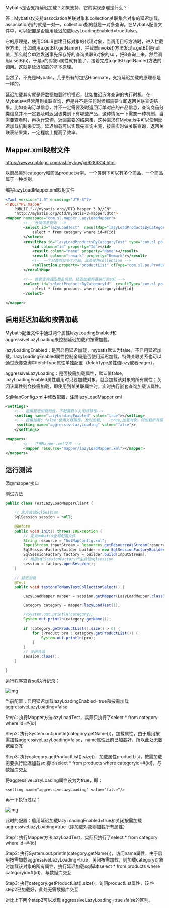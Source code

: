 Mybatis是否支持延迟加载？如果支持，它的实现原理是什么？

答：Mybatis仅支持association关联对象和collection关联集合对象的延迟加载，association指的就是一对一，collection指的就是一对多查询。在Mybatis配置文件中，可以配置是否启用延迟加载lazyLoadingEnabled=true|false。

它的原理是，使用CGLIB创建目标对象的代理对象，当调用目标方法时，进入拦截器方法，比如调用a.getB().getName()，拦截器invoke()方法发现a.getB()是null值，那么就会单独发送事先保存好的查询关联B对象的sql，把B查询上来，然后调用a.setB(b)，于是a的对象b属性就有值了，接着完成a.getB().getName()方法的调用。这就是延迟加载的基本原理。

当然了，不光是Mybatis，几乎所有的包括Hibernate，支持延迟加载的原理都是一样的。





延迟加载其实就是将数据加载时机推迟，比如推迟嵌套查询的执行时机。在Mybatis中经常用到关联查询，但是并不是任何时候都需要立即返回关联查询结果。比如查询订单信息，并不一定需要及时返回订单对应的产品信息，查询商品分类信息并不一定要及时返回该类别下有哪些产品，这种情况一下需要一种机制，当需要查看时，再执行查询，返回需要的结果集，这种需求在Mybatis中可以使用延迟加载机制来实现。延迟加载可以实现先查询主表，按需实时做关联查询，返回关联表结果集，一定程度上提高了效率。

## Mapper.xml映射文件

https://www.cnblogs.com/ashleyboy/p/9286814.html

以商品类别category和商品product为例，一个类别下可以有多个商品，一个商品属于一种类别。

编写lazyLoadMapper.xml映射文件

```xml
<?xml version="1.0" encoding="UTF-8"?>
<!DOCTYPE mapper 
    PUBLIC "-//mybatis.org//DTD Mapper 3.0//EN" 
    "http://mybatis.org/dtd/mybatis-3-mapper.dtd">
<mapper namespace="com.sl.mapper.LazyLoadMapper">
        <!-- 分类信息查询 -->
        <select id="lazyLoadTest"  resultMap="lazyLoadProductsByCategoryTest">
            select * from category where id=#{id}
        </select>
        <resultMap id="lazyLoadProductsByCategoryTest" type="com.sl.po.Category">
            <id column="id" property="Id"></id>
            <result column="name" property="Name"></result>
            <result column="remark" property="Remark"></result>
            <!-- 一个分类对应多个产品，此处使用collection -->
            <collection property="productList" ofType="com.sl.po.Product"  column="id" select="selectProductsByCategoryId"></collection>
        </resultMap>
        
        <!-- 嵌套查询返回商品信息，延迟加载将要执行的sql -->
        <select id="selectProductsByCategoryId"  resultType="com.sl.po.Product">
            select * from products where categoryid=#{id} 
        </select>
        
</mapper>
```

## 启用延迟加载和按需加载

Mybatis配置文件中通过两个属性lazyLoadingEnabled和aggressiveLazyLoading来控制延迟加载和按需加载。

lazyLoadingEnabled：是否启用延迟加载，mybatis默认为false，不启用延迟加载。lazyLoadingEnabled属性控制全局是否使用延迟加载，特殊关联关系也可以通过嵌套查询中fetchType属性单独配置（fetchType属性值lazy或者eager）。

aggressiveLazyLoading：是否按需加载属性，默认值false，lazyLoadingEnabled属性启用时只要加载对象，就会加载该对象的所有属性；关闭该属性则会按需加载，即使用到某关联属性时，实时执行嵌套查询加载该属性。

SqlMapConfig.xml中修改配置，注册lazyLoadMapper.xml

```xml
<settings>
    <!-- 启用延迟加载特性，不配置默认关闭该特性-->
    <setting name="lazyLoadingEnabled" value="true"></setting>
    <!-- 按需加载: false:使用关联属性，及时加载;    true,加载对象，则加载所有属性， -->
     <setting name="aggressiveLazyLoading" value="false"/>
    </settings>

<mappers>
        <!-- 注册Mapper.xml文件 -->
        <mapper resource="mapper/lazyLoadMapper.xml"></mapper>        
</mappers>
```

## 运行测试

添加mapper接口



测试方法

```java
public class TestLazyLoadMapperClient {

    // 定义会话SqlSession
    SqlSession session = null;

    @Before
    public void init() throws IOException {
        // 定义mabatis全局配置文件
        String resource = "SqlMapConfig.xml";
        InputStream inputStream = Resources.getResourceAsStream(resource);
        SqlSessionFactoryBuilder builder = new SqlSessionFactoryBuilder();
        SqlSessionFactory factory = builder.build(inputStream);
        // 根据sqlSessionFactory产生会话sqlsession
        session = factory.openSession();
    }

    // 延迟加载
    @Test
    public void testoneToManyTestCollectionSelect() {

        LazyLoadMapper mapper = session.getMapper(LazyLoadMapper.class);

        Category category = mapper.lazyLoadTest(1);

        //System.out.println(category);
        System.out.println(category.getName());

        if (category.getProductList().size() > 0) {
            for (Product pro : category.getProductList()) {
                System.out.println(pro);
            }
        }
        // 关闭会话
        session.close();
    }

}
```

运行程序查看sql执行记录：

![img](https://images2018.cnblogs.com/blog/577318/201807/577318-20180710012931297-820214672.png)

当前配置：启用延迟加载lazyLoadingEnabled=true和按需加载aggressiveLazyLoading=false

Step1: 执行Mapper方法lazyLoadTest，实际只执行了select * from category where id=#{id}

Step2: 执行System.out.println(category.getName())，加载属性，由于启用按需加载aggressiveLazyLoading=false，name属性此前已加载好，所以此处无数据库交互

Step3: 执行category.getProductList().size()，加载属性productList，按需加载需要执行延迟加载sql脚本select * from products where categoryid=#{id}，与数据库交互

 

将aggressiveLazyLoading属性设为为true，即：

```
<setting name="aggressiveLazyLoading" value="false"/>
```

再一下执行过程：

![img](https://images2018.cnblogs.com/blog/577318/201807/577318-20180710013036922-736316620.png)

此时的配置：启用延迟加载lazyLoadingEnabled=true和关闭按需加载aggressiveLazyLoading=true（即加载对象则加载所有属性）

Step1: 执行Mapper方法lazyLoadTest，实际只执行了select * from category where id=#{id}

Step2: 执行System.out.println(category.getName())，访问name属性，由于启用按需加载aggressiveLazyLoading=true，关闭按需加载，则加载category对象时加载该对象的所有属性，执行延迟加载sql脚本select * from products where categoryid=#{id}，与数据库交互

Step3: 执行category.getProductList().size()，访问productList属性，该 性step2已加载好，此处无需数据库交互

对比上下两个step2可以发现 aggressiveLazyLoading=true /false的区别。